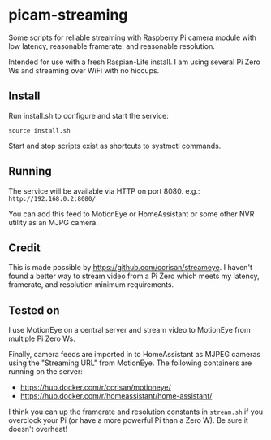 # picam-streaming

Some scripts for reliable streaming with Raspberry Pi camera module with low
latency, reasonable framerate, and reasonable resolution.

Intended for use with a fresh Raspian-Lite install. I am using several Pi Zero
Ws and streaming over WiFi with no hiccups.

## Install

Run install.sh to configure and start the service:

    source install.sh

Start and stop scripts exist as shortcuts to systmctl commands.

## Running

The service will be available via HTTP on port 8080. e.g.:
`http://192.168.0.2:8080/`

You can add this feed to MotionEye or HomeAssistant or some other NVR utility
as an MJPG camera.

## Credit

This is made possible by https://github.com/ccrisan/streameye. I haven't found
a better way to stream video from a Pi Zero which meets my latency, framerate,
and resolution minimum requirements.

## Tested on

I use MotionEye on a central server and stream video to MotionEye from multiple
Pi Zero Ws.

Finally, camera feeds are imported in to HomeAssistant as MJPEG cameras using
the "Streaming URL" from MotionEye. The following containers are running on the
server:

* https://hub.docker.com/r/ccrisan/motioneye/
* https://hub.docker.com/r/homeassistant/home-assistant/

I think you can up the framerate and resolution constants in `stream.sh` if you
overclock your Pi (or have a more powerful Pi than a Zero W). Be sure it
doesn't overheat!
